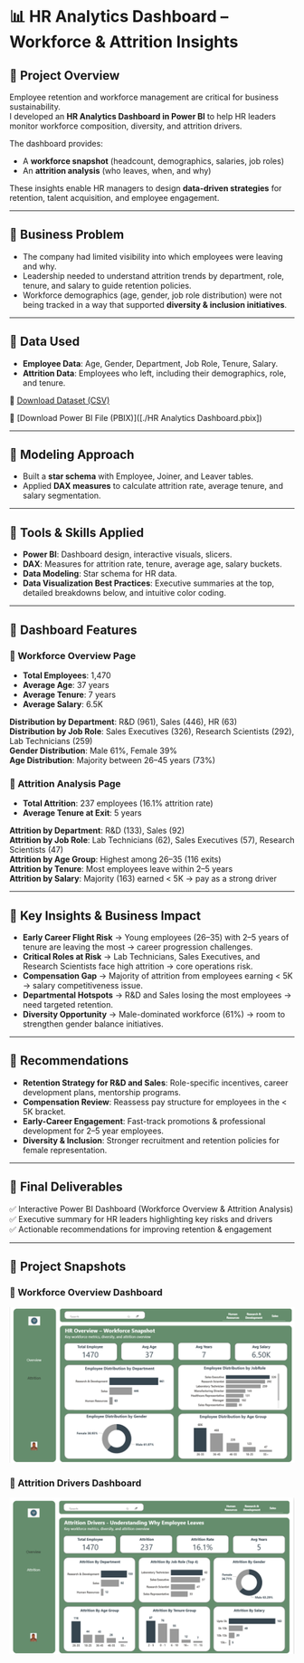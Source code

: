 # 📊 HR Analytics Dashboard – Workforce & Attrition Insights

## 🔹 Project Overview
Employee retention and workforce management are critical for business sustainability.  
I developed an **HR Analytics Dashboard in Power BI** to help HR leaders monitor workforce composition, diversity, and attrition drivers.

The dashboard provides:
- A **workforce snapshot** (headcount, demographics, salaries, job roles)  
- An **attrition analysis** (who leaves, when, and why)  

These insights enable HR managers to design **data-driven strategies** for retention, talent acquisition, and employee engagement.

---

## 🔹 Business Problem
- The company had limited visibility into which employees were leaving and why.  
- Leadership needed to understand attrition trends by department, role, tenure, and salary to guide retention policies.  
- Workforce demographics (age, gender, job role distribution) were not being tracked in a way that supported **diversity & inclusion initiatives**.  

---

## 🔹 Data Used
- **Employee Data**: Age, Gender, Department, Job Role, Tenure, Salary.  
- **Attrition Data**: Employees who left, including their demographics, role, and tenure.  

📂 [Download Dataset (CSV)](./HR_Analytics.csv)

📂 [Download Power BI File (PBIX)]([./HR Analytics Dashboard.pbix])

---

## 🔹 Modeling Approach
- Built a **star schema** with Employee, Joiner, and Leaver tables.  
- Applied **DAX measures** to calculate attrition rate, average tenure, and salary segmentation.  

---

## 🔹 Tools & Skills Applied
- **Power BI**: Dashboard design, interactive visuals, slicers.  
- **DAX**: Measures for attrition rate, tenure, average age, salary buckets.  
- **Data Modeling**: Star schema for HR data.  
- **Data Visualization Best Practices**: Executive summaries at the top, detailed breakdowns below, and intuitive color coding.  

---

## 🔹 Dashboard Features

### 📍 Workforce Overview Page
- **Total Employees**: 1,470  
- **Average Age**: 37 years  
- **Average Tenure**: 7 years  
- **Average Salary**: 6.5K  

**Distribution by Department**: R&D (961), Sales (446), HR (63)  
**Distribution by Job Role**: Sales Executives (326), Research Scientists (292), Lab Technicians (259)  
**Gender Distribution**: Male 61%, Female 39%  
**Age Distribution**: Majority between 26–45 years (73%)  

### 📍 Attrition Analysis Page
- **Total Attrition**: 237 employees (16.1% attrition rate)  
- **Average Tenure at Exit**: 5 years  

**Attrition by Department**: R&D (133), Sales (92)  
**Attrition by Job Role**: Lab Technicians (62), Sales Executives (57), Research Scientists (47)  
**Attrition by Age Group**: Highest among 26–35 (116 exits)  
**Attrition by Tenure**: Most employees leave within 2–5 years  
**Attrition by Salary**: Majority (163) earned < 5K → pay as a strong driver  

---

## 🔹 Key Insights & Business Impact
- **Early Career Flight Risk** → Young employees (26–35) with 2–5 years of tenure are leaving the most → career progression challenges.  
- **Critical Roles at Risk** → Lab Technicians, Sales Executives, and Research Scientists face high attrition → core operations risk.  
- **Compensation Gap** → Majority of attrition from employees earning < 5K → salary competitiveness issue.  
- **Departmental Hotspots** → R&D and Sales losing the most employees → need targeted retention.  
- **Diversity Opportunity** → Male-dominated workforce (61%) → room to strengthen gender balance initiatives.  

---

## 🔹 Recommendations
- **Retention Strategy for R&D and Sales**: Role-specific incentives, career development plans, mentorship programs.  
- **Compensation Review**: Reassess pay structure for employees in the < 5K bracket.  
- **Early-Career Engagement**: Fast-track promotions & professional development for 2–5 year employees.  
- **Diversity & Inclusion**: Stronger recruitment and retention policies for female representation.  

---

## 🔹 Final Deliverables
✅ Interactive Power BI Dashboard (Workforce Overview & Attrition Analysis)  
✅ Executive summary for HR leaders highlighting key risks and drivers  
✅ Actionable recommendations for improving retention & engagement  

---

## 🔹 Project Snapshots

### 📸 Workforce Overview Dashboard
![Workforce Overview](./workforce_overview.png)

### 📸 Attrition Drivers Dashboard
![Attrition Analysis](./attrition_analysis.png)   

